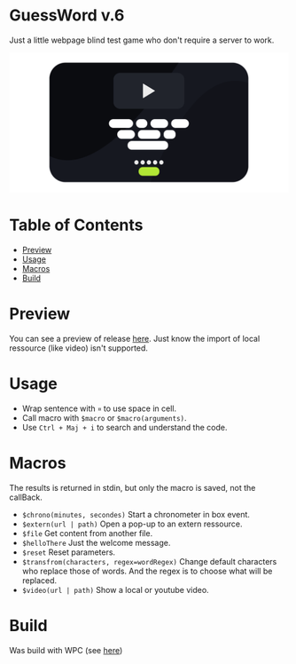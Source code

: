 # GuessWord v.6

Just a little webpage blind test game who don't require a server to work.

![alt text](https://github.com/LoucasMaillet/GuessWord/blob/main/ico.png?raw=true)

# Table of Contents

* [Preview](#preview)
* [Usage](#usage)
* [Macros](#macros)
* [Build](#build)

# Preview

You can see a preview of release [here](https://htmlpreview.github.io/?https://github.com/LoucasMaillet/GuessWord/blob/main/release/index.html). Just know the import of local ressource (like video) isn't supported.

# Usage

 * Wrap sentence with `¤` to use space in cell.
 * Call macro with `$macro` or `$macro(arguments)`.
 * Use `Ctrl + Maj + i` to search and understand the code.

# Macros

The results is returned in stdin, but only the macro is saved, not the callBack.

- `$chrono(minutes, secondes)` Start a chronometer in box event.
- `$extern(url | path)` Open a pop-up to an extern ressource. 
- `$file` Get content from another file.
- `$helloThere` Just the welcome message. 
- `$reset` Reset parameters.
- `$transfrom(characters, regex=wordRegex)` Change default characters who replace those of words. And the regex is to choose what will be replaced.
- `$video(url | path)` Show a local or youtube video.


# Build

Was build with WPC (see [here](https://github.com/LoucasMaillet/WPC))

